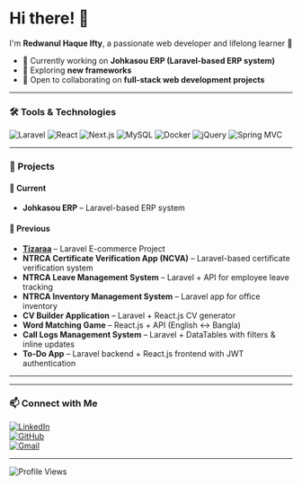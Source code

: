 # Hi there! 👋  
I'm **Redwanul Haque Ifty**, a passionate web developer and lifelong learner 🚀  

- 🔭 Currently working on **Johkasou ERP (Laravel-based ERP system)**  
- 🌱 Exploring **new frameworks**  
- 🤝 Open to collaborating on **full-stack web development projects**  

---

### 🛠️ Tools & Technologies
![Laravel](https://img.shields.io/badge/Laravel-FF2D20?style=for-the-badge&logo=laravel&logoColor=white)
![React](https://img.shields.io/badge/React-20232A?style=for-the-badge&logo=react&logoColor=61DAFB)
![Next.js](https://img.shields.io/badge/Next.js-000000?style=for-the-badge&logo=nextdotjs&logoColor=white)
![MySQL](https://img.shields.io/badge/MySQL-4479A1?style=for-the-badge&logo=mysql&logoColor=white)
![Docker](https://img.shields.io/badge/Docker-2496ED?style=for-the-badge&logo=docker&logoColor=white)
![jQuery](https://img.shields.io/badge/jQuery-0769AD?style=for-the-badge&logo=jquery&logoColor=white)
![Spring MVC](https://img.shields.io/badge/Spring%20MVC-6DB33F?style=for-the-badge&logo=spring&logoColor=white)

---

### 💼 Projects

#### 🚀 Current
- **Johkasou ERP** – Laravel-based ERP system  

#### 📌 Previous
- [**Tizaraa**](https://tizaraa.com) – Laravel E-commerce Project  
- **NTRCA Certificate Verification App (NCVA)** – Laravel-based certificate verification system  
- **NTRCA Leave Management System** – Laravel + API for employee leave tracking  
- **NTRCA Inventory Management System** – Laravel app for office inventory  
- **CV Builder Application** – Laravel + React.js CV generator  
- **Word Matching Game** – React.js + API (English ↔ Bangla)   
- **Call Logs Management System** – Laravel + DataTables with filters & inline updates  
- **To-Do App** – Laravel backend + React.js frontend with JWT authentication  

--- 

---

### 📫 Connect with Me
[![LinkedIn](https://img.shields.io/badge/LinkedIn-0077B5?style=for-the-badge&logo=linkedin&logoColor=white)](https://linkedin.com/in/ifty8555)  
[![GitHub](https://img.shields.io/badge/GitHub-181717?style=for-the-badge&logo=github&logoColor=white)](https://github.com/RedwanIfty)  
[![Gmail](https://img.shields.io/badge/Email-D14836?style=for-the-badge&logo=gmail&logoColor=white)](mailto:ifty8555@gmail.com)  

---

![Profile Views](https://komarev.com/ghpvc/?username=ifty8555&color=blue&style=flat-square)
